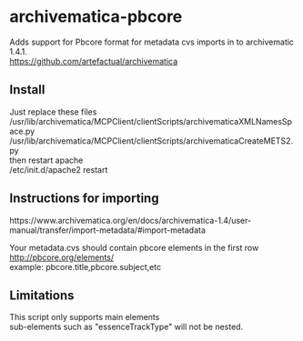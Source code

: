 # archivematica-pbcore
Adds support for Pbcore format for metadata cvs imports in to archivematic 1.4.1.<br>
https://github.com/artefactual/archivematica


<h2>Install </h2>
Just replace these files<br>
/usr/lib/archivematica/MCPClient/clientScripts/archivematicaXMLNamesSpace.py<br>
/usr/lib/archivematica/MCPClient/clientScripts/archivematicaCreateMETS2.py<br>
then restart apache<br>
/etc/init.d/apache2 restart<br>


<h2>Instructions for importing</h2>
https://www.archivematica.org/en/docs/archivematica-1.4/user-manual/transfer/import-metadata/#import-metadata<br>

Your metadata.cvs should contain pbcore elements in the first row<br>
http://pbcore.org/elements/<br>
example: pbcore.title,pbcore.subject,etc<br>


<h2>Limitations</h2>
This script only supports main elements<br> 
sub-elements such as "essenceTrackType" will not be nested.


